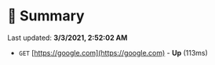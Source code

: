 # 📖 Summary
Last updated: **3/3/2021, 2:52:02 AM**

- `GET` [https://google.com](https://google.com) - **Up** (113ms)
